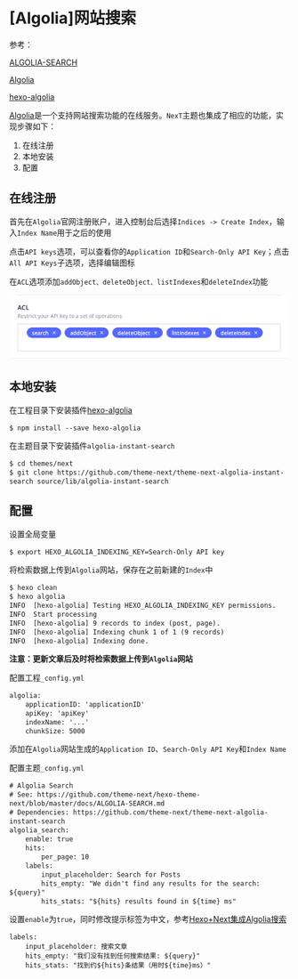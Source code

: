
# [Algolia]网站搜索

参考：

[ALGOLIA-SEARCH](https://github.com/theme-next/hexo-theme-next/blob/master/docs/ALGOLIA-SEARCH.md)

[Algolia](http://theme-next.iissnan.com/third-party-services.html#algolia-search)

[hexo-algolia](https://www.npmjs.com/package/hexo-algolia)

[Algolia](https://www.algolia.com/)是一个支持网站搜索功能的在线服务。`NexT`主题也集成了相应的功能，实现步骤如下：

1. 在线注册
2. 本地安装
3. 配置

## 在线注册

首先在`Algolia`官网注册账户，进入控制台后选择`Indices -> Create Index`，输入`Index Name`用于之后的使用

点击`API keys`选项，可以查看你的`Application ID`和`Search-Only API Key`；点击`All API Keys`子选项，选择编辑图标

在`ACL`选项添加`addObject、deleteObject、listIndexes`和`deleteIndex`功能

![](./imgs/algolia-acl.png)

## 本地安装

在工程目录下安装插件[hexo-algolia](https://github.com/oncletom/hexo-algolia)

    $ npm install --save hexo-algolia

在主题目录下安装插件`algolia-instant-search`

    $ cd themes/next
    $ git clone https://github.com/theme-next/theme-next-algolia-instant-search source/lib/algolia-instant-search

## 配置

设置全局变量

    $ export HEXO_ALGOLIA_INDEXING_KEY=Search-Only API key

将检索数据上传到`Algolia`网站，保存在之前新建的`Index`中

    $ hexo clean
    $ hexo algolia
    INFO  [hexo-algolia] Testing HEXO_ALGOLIA_INDEXING_KEY permissions.
    INFO  Start processing
    INFO  [hexo-algolia] 9 records to index (post, page).
    INFO  [hexo-algolia] Indexing chunk 1 of 1 (9 records)
    INFO  [hexo-algolia] Indexing done.

**注意：更新文章后及时将检索数据上传到`Algolia`网站**

配置工程`_config.yml`

    algolia:
        applicationID: 'applicationID'
        apiKey: 'apiKey'
        indexName: '...'
        chunkSize: 5000

添加在`Algolia`网站生成的`Application ID`、`Search-Only API Key`和`Index Name`

配置主题`_config.yml`

    # Algolia Search
    # See: https://github.com/theme-next/hexo-theme-next/blob/master/docs/ALGOLIA-SEARCH.md
    # Dependencies: https://github.com/theme-next/theme-next-algolia-instant-search
    algolia_search:
        enable: true
        hits:
            per_page: 10
        labels:
            input_placeholder: Search for Posts
            hits_empty: "We didn't find any results for the search: ${query}"
            hits_stats: "${hits} results found in ${time} ms"

设置`enable`为`true`，同时修改提示标签为中文，参考[Hexo+Next集成Algolia搜索](https://juejin.im/post/5af3f9d1518825673e35a6eb)

    labels:
        input_placeholder: 搜索文章
        hits_empty: "我们没有找到任何搜索结果: ${query}"
        hits_stats: "找到约${hits}条结果（用时${time}ms）"
